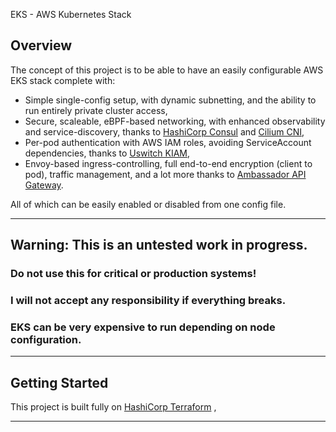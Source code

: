  EKS - AWS Kubernetes Stack
## Overview
The concept of this project is to be able to have an easily configurable AWS EKS stack complete with:

* Simple single-config setup, with dynamic subnetting, and the ability to run entirely private cluster access,
* Secure, scaleable, eBPF-based networking, with enhanced observability and service-discovery, thanks to [HashiCorp Consul](https://consul.io) and [Cilium CNI](https://cilium.io),
* Per-pod authentication with AWS IAM roles, avoiding ServiceAccount dependencies, thanks to [Uswitch KIAM](https://github.com/uswitch/kiam),
* Envoy-based ingress-controlling, full end-to-end encryption (client to pod), traffic management, and a lot more thanks to [Ambassador API Gateway](https://www.getambassador.io/products/edge-stack/api-gateway/).

All of which can be easily enabled or disabled from one config file.

---

## Warning: This is an untested work in progress. 
### Do not use this for critical or production systems!
### I will not accept any responsibility if everything breaks.
### EKS can be very expensive to run depending on node configuration. 
---

##  Getting Started
This project is built fully on [HashiCorp Terraform](https://terraform.io) , 

---
